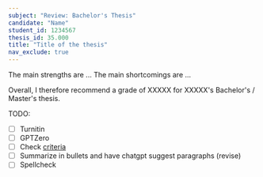 ```yaml
---
subject: "Review: Bachelor's Thesis"
candidate: "Name"
student_id: 1234567
thesis_id: 35.000
title: "Title of the thesis"
nav_exclude: true
---
```


<!-- Summary paragraph -->

<!-- Formal requirements summary -->

<!-- Main criteria summary: process -->

<!-- Main criteria summary: contribution -->

<!-- Summary of main strengths and shortcommings -->

The main strengths are ...
The main shortcomings are ...

Overall, I therefore recommend a grade of XXXXX for XXXXX's Bachelor's / Master's thesis.


TODO:

- [ ] Turnitin
- [ ] GPTZero
- [ ] Check [criteria](https://digital-work-lab.github.io/handbook/docs/teaching/30_processes/30.40.theses_criteria.html)
- [ ] Summarize in bullets and have chatgpt suggest paragraphs (revise)
- [ ] Spellcheck
